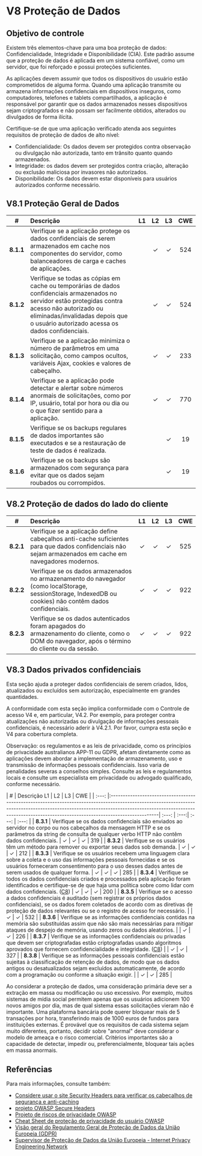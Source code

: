 # V8 Proteção de Dados

## Objetivo de controle

Existem três elementos-chave para uma boa proteção de dados: Confidencialidade, Integridade e Disponibilidade (CIA). Este padrão assume que a proteção de dados é aplicada em um sistema confiável, como um servidor, que foi reforçado e possui proteções suficientes.

As aplicações devem assumir que todos os dispositivos do usuário estão comprometidos de alguma forma. Quando uma aplicação transmite ou armazena informações confidenciais em dispositivos inseguros, como computadores, telefones e tablets compartilhados, a aplicação é responsável por garantir que os dados armazenados nesses dispositivos sejam criptografados e não possam ser facilmente obtidos, alterados ou divulgados de forma ilícita.

Certifique-se de que uma aplicação verificado atenda aos seguintes requisitos de proteção de dados de alto nível:

* Confidencialidade: Os dados devem ser protegidos contra observação ou divulgação não autorizada, tanto em trânsito quanto quando armazenados.
* Integridade: os dados devem ser protegidos contra criação, alteração ou exclusão maliciosa por invasores não autorizados.
* Disponibilidade: Os dados devem estar disponíveis para usuários autorizados conforme necessário.

## V8.1 Proteção Geral de Dados

| # | Descrição | L1 | L2 | L3 | CWE |
| :---: | :--- | :---: | :---:| :---: | :---: |
| **8.1.1** | Verifique se a aplicação protege os dados confidenciais de serem armazenados em cache nos componentes do servidor, como balanceadores de carga e caches de aplicações. | | ✓ | ✓ | 524 |
| **8.1.2** | Verifique se todas as cópias em cache ou temporárias de dados confidenciais armazenados no servidor estão protegidas contra acesso não autorizado ou eliminadas/invalidadas depois que o usuário autorizado acessa os dados confidenciais. | | ✓ | ✓ | 524 |
| **8.1.3** | Verifique se a aplicação minimiza o número de parâmetros em uma solicitação, como campos ocultos, variáveis Ajax, cookies e valores de cabeçalho. | | ✓ | ✓ | 233 |
| **8.1.4** | Verifique se a aplicação pode detectar e alertar sobre números anormais de solicitações, como por IP, usuário, total por hora ou dia ou o que fizer sentido para a aplicação. | | ✓ | ✓ | 770 |
| **8.1.5** | Verifique se os backups regulares de dados importantes são executados e se a restauração de teste de dados é realizada. | | | ✓ | 19 |
| **8.1.6** | Verifique se os backups são armazenados com segurança para evitar que os dados sejam roubados ou corrompidos. | | | ✓ | 19 |

## V8.2 Proteção de dados do lado do cliente

| # | Descrição | L1 | L2 | L3 | CWE |
| :---: | :--- | :---: | :---:| :---: | :---: |
| **8.2.1** | Verifique se a aplicação define cabeçalhos anti-cache suficientes para que dados confidenciais não sejam armazenados em cache em navegadores modernos. | ✓ | ✓ | ✓ | 525 |
| **8.2.2** | Verifique se os dados armazenados no armazenamento do navegador (como localStorage, sessionStorage, IndexedDB ou cookies) não contêm dados confidenciais. | ✓ | ✓ | ✓ | 922 |
| **8.2.3** | Verifique se os dados autenticados foram apagados do armazenamento do cliente, como o DOM do navegador, após o término do cliente ou da sessão. | ✓ | ✓ | ✓ | 922 |

## V8.3 Dados privados confidenciais

Esta seção ajuda a proteger dados confidenciais de serem criados, lidos, atualizados ou excluídos sem autorização, especialmente em grandes quantidades.

A conformidade com esta seção implica conformidade com o Controle de acesso V4 e, em particular, V4.2. Por exemplo, para proteger contra atualizações não autorizadas ou divulgação de informações pessoais confidenciais, é necessário aderir à V4.2.1. Por favor, cumpra esta seção e V4 para cobertura completa.

Observação: os regulamentos e as leis de privacidade, como os princípios de privacidade australianos APP-11 ou GDPR, afetam diretamente como as aplicações devem abordar a implementação de armazenamento, uso e transmissão de informações pessoais confidenciais. Isso varia de penalidades severas a conselhos simples. Consulte as leis e regulamentos locais e consulte um especialista em privacidade ou advogado qualificado, conforme necessário.

| # | Descrição  L1 | L2 | L3 | CWE |
| :---: |:--------------------------------------------------------------------------------------------------------------------------------------------------------------------------------------------------------------------------------------------------------------| :---: | :---:| :---: | :---: |
| **8.3.1** | Verifique se os dados confidenciais são enviados ao servidor no corpo ou nos cabeçalhos da mensagem HTTP e se os parâmetros da string de consulta de qualquer verbo HTTP não contêm dados confidenciais. | ✓ | ✓ | ✓ | 319 |
| **8.3.2** | Verifique se os usuários têm um método para remover ou exportar seus dados sob demanda. | ✓ | ✓ | ✓ | 212 |
| **8.3.3** | Verifique se os usuários recebem uma linguagem clara sobre a coleta e o uso das informações pessoais fornecidas e se os usuários forneceram consentimento para o uso desses dados antes de serem usados de qualquer forma. | ✓ | ✓ | ✓ | 285 |
| **8.3.4** | Verifique se todos os dados confidenciais criados e processados pela aplicação foram identificados e certifique-se de que haja uma política sobre como lidar com dados confidenciais. ([C8](https://owasp.org/www-project-proactive-controls/#div-numbering)) | ✓ | ✓ | ✓ | 200 |
| **8.3.5** | Verifique se o acesso a dados confidenciais é auditado (sem registrar os próprios dados confidenciais), se os dados forem coletados de acordo com as diretivas de proteção de dados relevantes ou se o registro de acesso for necessário. | | ✓ | ✓ | 532 |
| **8.3.6** | Verifique se as informações confidenciais contidas na memória são substituídas assim que não são mais necessárias para mitigar ataques de despejo de memória, usando zeros ou dados aleatórios. | | ✓ | ✓ | 226 |
| **8.3.7** | Verifique se as informações confidenciais ou privadas que devem ser criptografadas estão criptografadas usando algoritmos aprovados que fornecem confidencialidade e integridade. ([C8](https://owasp.org/www-project-proactive-controls/#div-numbering)) | | ✓ | ✓ | 327 |
| **8.3.8** | Verifique se as informações pessoais confidenciais estão sujeitas à classificação de retenção de dados, de modo que os dados antigos ou desatualizados sejam excluídos automaticamente, de acordo com a programação ou conforme a situação exigir. | | ✓ | ✓ | 285 |

Ao considerar a proteção de dados, uma consideração primária deve ser a extração em massa ou modificação ou uso excessivo. Por exemplo, muitos sistemas de mídia social permitem apenas que os usuários adicionem 100 novos amigos por dia, mas de qual sistema essas solicitações vieram não é importante. Uma plataforma bancária pode querer bloquear mais de 5 transações por hora, transferindo mais de 1000 euros de fundos para instituições externas. É provável que os requisitos de cada sistema sejam muito diferentes, portanto, decidir sobre "anormal" deve considerar o modelo de ameaça e o risco comercial. Critérios importantes são a capacidade de detectar, impedir ou, preferencialmente, bloquear tais ações em massa anormais.

## Referências

Para mais informações, consulte também:

* [Considere usar o site Security Headers para verificar os cabeçalhos de segurança e anti-caching](https://securityheaders.io)
* [projeto OWASP Secure Headers](https://owasp.org/www-project-secure-headers/)
* [Projeto de riscos de privacidade OWASP](https://owasp.org/www-project-top-10-privacy-risks/)
* [Cheat Sheet de proteção de privacidade do usuário OWASP](https://cheatsheetseries.owasp.org/cheatsheets/User_Privacy_Protection_Cheat_Sheet.html)
* [Visão geral do Regulamento Geral de Proteção de Dados da União Europeia (GDPR)](https://edps.europa.eu/data-protection_en)
* [Supervisor de Proteção de Dados da União Europeia - Internet Privacy Engineering Network](https://edps.europa.eu/data-protection/ipen-internet-privacy-engineering-network_en)

